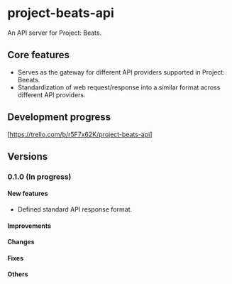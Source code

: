 # project-beats-api
An API server for Project: Beats.

## Core features
- Serves as the gateway for different API providers supported in Project: Beeats.
- Standardization of web request/response into a similar format across different API providers.

## Development progress
[https://trello.com/b/r5F7x62K/project-beats-api]

## Versions
### 0.1.0 (In progress)
#### New features
- Defined standard API response format.
#### Improvements
#### Changes
#### Fixes
#### Others